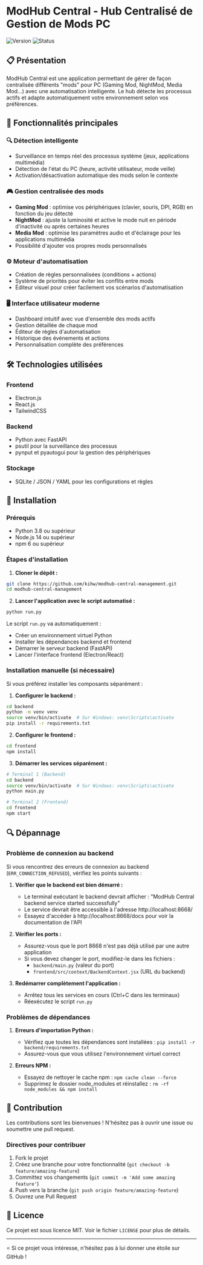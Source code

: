 # ModHub Central - Hub Centralisé de Gestion de Mods PC

![Version](https://img.shields.io/badge/version-0.1.0-blue)
![Status](https://img.shields.io/badge/status-en%20développement-yellow)

## 📋 Présentation

ModHub Central est une application permettant de gérer de façon centralisée différents "mods" pour PC (Gaming Mod, NightMod, Media Mod...) avec une automatisation intelligente. Le hub détecte les processus actifs et adapte automatiquement votre environnement selon vos préférences.

## 🚀 Fonctionnalités principales

### 🔍 Détection intelligente
- Surveillance en temps réel des processus système (jeux, applications multimédia)
- Détection de l'état du PC (heure, activité utilisateur, mode veille)
- Activation/désactivation automatique des mods selon le contexte

### 🎮 Gestion centralisée des mods
- **Gaming Mod** : optimise vos périphériques (clavier, souris, DPI, RGB) en fonction du jeu détecté
- **NightMod** : ajuste la luminosité et active le mode nuit en période d'inactivité ou après certaines heures
- **Media Mod** : optimise les paramètres audio et d'éclairage pour les applications multimédia
- Possibilité d'ajouter vos propres mods personnalisés

### ⚙️ Moteur d'automatisation
- Création de règles personnalisées (conditions + actions)
- Système de priorités pour éviter les conflits entre mods
- Éditeur visuel pour créer facilement vos scénarios d'automatisation

### 🖥️ Interface utilisateur moderne
- Dashboard intuitif avec vue d'ensemble des mods actifs
- Gestion détaillée de chaque mod
- Éditeur de règles d'automatisation
- Historique des événements et actions
- Personnalisation complète des préférences

## 🛠️ Technologies utilisées

### Frontend
- Electron.js
- React.js
- TailwindCSS

### Backend
- Python avec FastAPI
- psutil pour la surveillance des processus
- pynput et pyautogui pour la gestion des périphériques

### Stockage
- SQLite / JSON / YAML pour les configurations et règles

## 🔧 Installation

### Prérequis
- Python 3.8 ou supérieur
- Node.js 14 ou supérieur
- npm 6 ou supérieur

### Étapes d'installation

1. **Cloner le dépôt :**
```bash
git clone https://github.com/kihw/modhub-central-management.git
cd modhub-central-management
```

2. **Lancer l'application avec le script automatisé :**
```bash
python run.py
```

Le script `run.py` va automatiquement :
- Créer un environnement virtuel Python
- Installer les dépendances backend et frontend
- Démarrer le serveur backend (FastAPI)
- Lancer l'interface frontend (Electron/React)

### Installation manuelle (si nécessaire)

Si vous préférez installer les composants séparément :

1. **Configurer le backend :**
```bash
cd backend
python -m venv venv
source venv/bin/activate  # Sur Windows: venv\Scripts\activate
pip install -r requirements.txt
```

2. **Configurer le frontend :**
```bash
cd frontend
npm install
```

3. **Démarrer les services séparément :**
```bash
# Terminal 1 (Backend)
cd backend
source venv/bin/activate  # Sur Windows: venv\Scripts\activate
python main.py

# Terminal 2 (Frontend)
cd frontend
npm start
```

## 🔍 Dépannage

### Problème de connexion au backend

Si vous rencontrez des erreurs de connexion au backend (`ERR_CONNECTION_REFUSED`), vérifiez les points suivants :

1. **Vérifier que le backend est bien démarré :**
   - Le terminal exécutant le backend devrait afficher : "ModHub Central backend service started successfully"
   - Le service devrait être accessible à l'adresse http://localhost:8668/
   - Essayez d'accéder à http://localhost:8668/docs pour voir la documentation de l'API

2. **Vérifier les ports :**
   - Assurez-vous que le port 8668 n'est pas déjà utilisé par une autre application
   - Si vous devez changer le port, modifiez-le dans les fichiers :
     - `backend/main.py` (valeur du port)
     - `frontend/src/context/BackendContext.jsx` (URL du backend)

3. **Redémarrer complètement l'application :**
   - Arrêtez tous les services en cours (Ctrl+C dans les terminaux)
   - Réexécutez le script `run.py`

### Problèmes de dépendances

1. **Erreurs d'importation Python :**
   - Vérifiez que toutes les dépendances sont installées : `pip install -r backend/requirements.txt`
   - Assurez-vous que vous utilisez l'environnement virtuel correct

2. **Erreurs NPM :**
   - Essayez de nettoyer le cache npm : `npm cache clean --force`
   - Supprimez le dossier node_modules et réinstallez : `rm -rf node_modules && npm install`

## 📝 Contribution

Les contributions sont les bienvenues ! N'hésitez pas à ouvrir une issue ou soumettre une pull request.

### Directives pour contribuer

1. Fork le projet
2. Créez une branche pour votre fonctionnalité (`git checkout -b feature/amazing-feature`)
3. Committez vos changements (`git commit -m 'Add some amazing feature'`)
4. Push vers la branche (`git push origin feature/amazing-feature`)
5. Ouvrez une Pull Request

## 📜 Licence

Ce projet est sous licence MIT. Voir le fichier `LICENSE` pour plus de détails.

---

⭐ Si ce projet vous intéresse, n'hésitez pas à lui donner une étoile sur GitHub !
